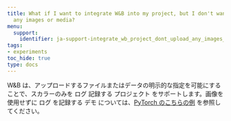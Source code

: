 ```yaml
---
title: What if I want to integrate W&B into my project, but I don't want to upload
  any images or media?
menu:
  support:
    identifier: ja-support-integrate_wb_project_dont_upload_any_images_media
tags:
- experiments
toc_hide: true
type: docs
---
```


W&B は、アップロードするファイルまたはデータの明示的な指定を可能にすることで、スカラーのみを ログ 記録する プロジェクト をサポートします。画像を使用せずに ログ を記録する デモ については、[PyTorch のこちらの例](http://wandb.me/pytorch-colab) を参照してください。

